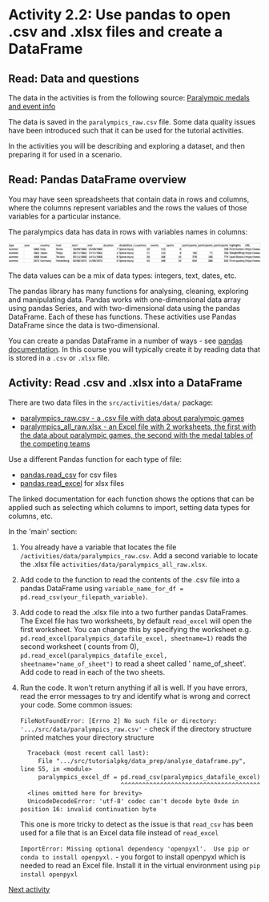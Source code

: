 # Activity 2.2: Use pandas to open .csv and .xlsx files and create a DataFrame

## Read: Data and questions

The data in the activities is from the following
source: [Paralympic medals and event info](https://www.paralympic.org/london-2012/results/medalstandings)

The data is saved in the `paralympics_raw.csv` file. Some data quality issues have been introduced such that it can be
used for the tutorial activities.

In the activities you will be describing and exploring a dataset, and then preparing it for used in a scenario.

## Read: Pandas DataFrame overview

You may have seen spreadsheets that contain data in rows and columns, where the columns represent variables and
the rows the values of those variables for a particular instance.

The paralympics data has data in rows with variables names in columns:

![Raw data set table](../img/data_raw.png)

The data values can be a mix of data types: integers, text, dates, etc.

The pandas library has many functions for analysing, cleaning, exploring and manipulating data. Pandas works with
one-dimensional data array using pandas Series, and with two-dimensional data using the pandas DataFrame. Each of these
has functions. These activities use Pandas DataFrame since the data is two-dimensional.

You can create a pandas DataFrame in a number of ways -
see [pandas documentation](https://pandas.pydata.org/docs/reference/api/pandas.DataFrame.html). In this course you will
typically create it by reading data that is stored in a `.csv` or `.xlsx` file.

## Activity: Read .csv and .xlsx into a DataFrame

There are two data files in the `src/activities/data/` package:

- [paralympics_raw.csv - a .csv file with data about paralympic games](../../src/tutorialpkg/data/paralympics_events_raw.csv)
- [paralympics_all_raw.xlsx - an Excel file with 2 worksheets, the first with the data about paralympic games, the second with the medal tables of the competing teams](../../src/tutorialpkg/data/paralympics_all_raw.xlsx)

Use a different Pandas function for each type of file:

- [pandas.read_csv](https://pandas.pydata.org/docs/reference/api/pandas.read_csv.html) for csv files
- [pandas.read_excel](https://pandas.pydata.org/docs/reference/api/pandas.read_excel.html) for xlsx files

The linked documentation for each function shows the options that can be applied such as selecting which columns to
import, setting data types for columns, etc.

In the 'main' section:

1. You already have a variable that locates the file `/activities/data/paralympics_raw.csv`. Add a second variable to
   locate the .xlsx file `activities/data/paralympics_all_raw.xlsx`.
2. Add code to the function to read the contents of the .csv file into a pandas DataFrame using
   `variable_name_for_df = pd.read_csv(your_filepath_variable)`.
3. Add code to read the .xlsx file into a two further pandas DataFrames. The Excel file has two worksheets, by default
   `read_excel` will open the first worksheet. You can change this by
   specifying the worksheet e.g. `pd.read_excel(paralympics_datafile_excel, sheetname=1)` reads the second worksheet (
   counts from 0), `pd.read_excel(paralympics_datafile_excel, sheetname="name_of_sheet")` to read a sheet called '
   name_of_sheet'. Add code to read in each of the two sheets.
4. Run the code. It won't return anything if all is well. If you have errors, read the error messages to try and
   identify what is wrong and correct your code. Some common issues:

   `FileNotFoundError: [Errno 2] No such file or directory: '.../src/data/paralympics_raw.csv'` - check if the directory
   structure printed matches your directory structure

   ```text
     Traceback (most recent call last):
        File ".../src/tutorialpkg/data_prep/analyse_dataframe.py", line 55, in <module>
        paralympics_excel_df = pd.read_csv(paralympics_datafile_excel)
                               ^^^^^^^^^^^^^^^^^^^^^^^^^^^^^^^^^^^^^^^
     <lines omitted here for brevity> 
     UnicodeDecodeError: 'utf-8' codec can't decode byte 0xde in position 16: invalid continuation byte
   ``` 
   This one is more tricky to detect as the issue is that `read_csv` has been used for a file that is an Excel data file
   instead of `read_excel`

   `ImportError: Missing optional dependency 'openpyxl'.  Use pip or conda to install openpyxl.` - you forgot to install
   openpyxl which is needed to read an Excel file. Install it in the virtual environment using `pip install openpyxl`


[Next activity](2-03-pandas-describe)